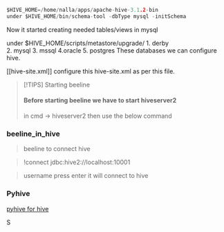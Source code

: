 
```c
$HIVE_HOME=/home/nalla/apps/apache-hive-3.1.2-bin
under $HIVE_HOME/bin/schema-tool -dbType mysql -initSchema
```
Now it started creating needed tables/views in mysql

under $HIVE_HOME/scripts/metastore/upgrade/
	1. derby  
	2. mysql 
	3. mssql 
	4.oracle
    5. postgres
    These databases we can configure hive.
    
[[hive-site.xml]] configure this hive-site.xml as per this file.


> [!TIPS] Starting beeline
> #### Before starting beeline we have to start hiveserver2
> in cmd -> hiveserver2 
> then use the below command



### beeline_in_hive
>beeline
  to connect hive

>!connect jdbc:hive2://localhost:10001

>username
>press enter it will connect to hive


### Pyhive

[pyhive for hive](https://www.google.com/search?sca_esv=b5d4132325b5528c&sxsrf=ADLYWIJNYTUxvkYQ6bzDa54WIyzdpQtaIA:1717913226306&q=how+to+configure+thrift+server+in+hive+and+connect+beeline&tbm=vid&source=lnms&prmd=visnbmtz&sa=X&ved=2ahUKEwjCou-87c2GAxW8zzgGHRLnDhcQ0pQJegQIDBAB&biw=1920&bih=907&dpr=1#fpstate=ive&vld=cid:b9d4ea2e,vid:nkK1kA2GMss,st:0)

S